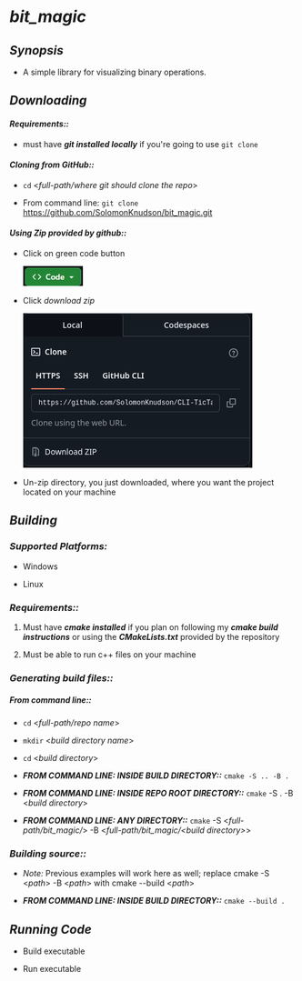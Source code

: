 # *bit_magic*

## *Synopsis*

* A simple library for visualizing binary operations. 

## *Downloading*

#### *Requirements::*

* must have ***git installed locally*** if you're going to use `git clone`
  
#### *Cloning from GitHub::*

* `cd` <*full-path/where git should clone the repo*>

* From command line: `git clone` <https://github.com/SolomonKnudson/bit_magic.git>

#### *Using Zip provided by github::*

* Click on green code button

  ![ALT text][code_button]

* Click *download zip*

  ![ALT text][code_drop_down]

* Un-zip directory, you just downloaded, where you want the project located on your machine  

## *Building*

### *Supported Platforms:*

* Windows

* Linux

### *Requirements::*

1. Must have ***cmake installed*** if you plan on following my ***cmake build instructions*** or using the ***CMakeLists.txt*** provided by the repository

1. Must be able to run c++ files on your machine

### *Generating build files::*

##### *From command line::*

* `cd` <*full-path/repo name*>

* `mkdir` <*build directory name*>

* `cd` <*build directory*>

* ***FROM COMMAND LINE: INSIDE BUILD DIRECTORY::*** `cmake -S .. -B .`

* ***FROM COMMAND LINE: INSIDE REPO ROOT DIRECTORY::*** `cmake` -S . -B <*build directory*>

* ***FROM COMMAND LINE: ANY DIRECTORY::*** `cmake` -S <*full-path/bit_magic/*> -B <*full-path/bit_magic/<*build directory*>*>

### *Building source::*

* *Note:* Previous examples will work here as well; replace cmake -S <*path*> -B <*path*> with cmake --build <*path*>

* ***FROM COMMAND LINE: INSIDE BUILD DIRECTORY::*** `cmake --build .`

## *Running Code*

* Build executable

* Run executable

[code_button]: https://github.com/SolomonKnudson/bit_magic/blob/main/img/installing/code_button.png 
[code_drop_down]: https://github.com/SolomonKnudson/bit_magic/blob/main/img/installing/code_drop_down.png 
